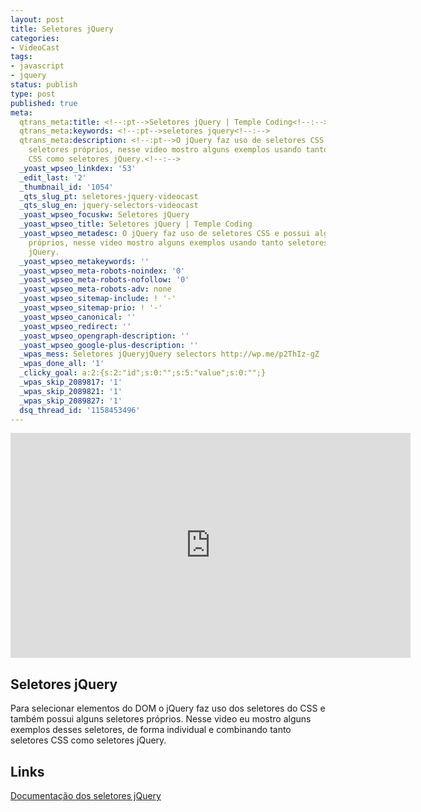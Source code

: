 ```yaml
---
layout: post
title: Seletores jQuery
categories:
- VideoCast
tags:
- javascript
- jquery
status: publish
type: post
published: true
meta:
  qtrans_meta:title: <!--:pt-->Seletores jQuery | Temple Coding<!--:-->
  qtrans_meta:keywords: <!--:pt-->seletores jquery<!--:-->
  qtrans_meta:description: <!--:pt-->O jQuery faz uso de seletores CSS e possui alguns
    seletores próprios, nesse video mostro alguns exemplos usando tanto seletores
    CSS como seletores jQuery.<!--:-->
  _yoast_wpseo_linkdex: '53'
  _edit_last: '2'
  _thumbnail_id: '1054'
  _qts_slug_pt: seletores-jquery-videocast
  _qts_slug_en: jquery-selectors-videocast
  _yoast_wpseo_focuskw: Seletores jQuery
  _yoast_wpseo_title: Seletores jQuery | Temple Coding
  _yoast_wpseo_metadesc: O jQuery faz uso de seletores CSS e possui alguns seletores
    próprios, nesse video mostro alguns exemplos usando tanto seletores CSS como seletores
    jQuery.
  _yoast_wpseo_metakeywords: ''
  _yoast_wpseo_meta-robots-noindex: '0'
  _yoast_wpseo_meta-robots-nofollow: '0'
  _yoast_wpseo_meta-robots-adv: none
  _yoast_wpseo_sitemap-include: ! '-'
  _yoast_wpseo_sitemap-prio: ! '-'
  _yoast_wpseo_canonical: ''
  _yoast_wpseo_redirect: ''
  _yoast_wpseo_opengraph-description: ''
  _yoast_wpseo_google-plus-description: ''
  _wpas_mess: Seletores jQueryjQuery selectors http://wp.me/p2ThIz-gZ
  _wpas_done_all: '1'
  _clicky_goal: a:2:{s:2:"id";s:0:"";s:5:"value";s:0:"";}
  _wpas_skip_2089817: '1'
  _wpas_skip_2089821: '1'
  _wpas_skip_2089827: '1'
  dsq_thread_id: '1158453496'
---
```

<!--:pt--><iframe src="http://www.youtube.com/embed/aY3aVX1mDGY" frameborder="0" width="640" height="360"></iframe>
<h2>Seletores jQuery</h2>
Para selecionar elementos do DOM o jQuery faz uso dos seletores do CSS e também possui alguns seletores próprios. Nesse video eu mostro alguns exemplos desses seletores, de forma individual e combinando tanto seletores CSS como seletores jQuery.
<h2>Links</h2>
<a href="http://bit.ly/113M34I" target="_blank">Documentação dos seletores jQuery</a><!--:--><!--:en-->

<!--:-->
